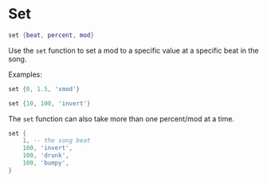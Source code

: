 # Set
```lua
set {beat, percent, mod}
```
Use the `set` function to set a mod to a specific value at a specific beat in the song.

Examples:
```lua
set {0, 1.5, 'xmod'}
```
```lua
set {10, 100, 'invert'}
```

The `set` function can also take more than one percent/mod at a time.
```lua
set {
	1, -- the song beat
	100, 'invert',
	100, 'drunk',
	100, 'bumpy',
}
```